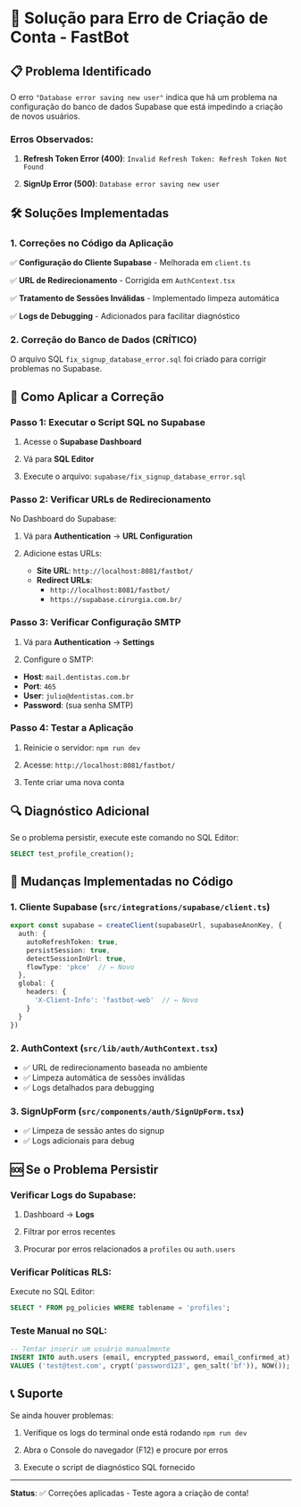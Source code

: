 # 🔧 Solução para Erro de Criação de Conta - FastBot

## 📋 **Problema Identificado**

O erro `"Database error saving new user"` indica que há um problema na configuração do banco de dados Supabase que está impedindo a criação de novos usuários.

### **Erros Observados:**

1. **Refresh Token Error (400)**: `Invalid Refresh Token: Refresh Token Not Found`

2. **SignUp Error (500)**: `Database error saving new user`

## 🛠️ **Soluções Implementadas**

### **1. Correções no Código da Aplicação**

✅ **Configuração do Cliente Supabase** - Melhorada em `client.ts`

✅ **URL de Redirecionamento** - Corrigida em `AuthContext.tsx`

✅ **Tratamento de Sessões Inválidas** - Implementado limpeza automática

✅ **Logs de Debugging** - Adicionados para facilitar diagnóstico

### **2. Correção do Banco de Dados (CRÍTICO)**

O arquivo SQL `fix_signup_database_error.sql` foi criado para corrigir problemas no Supabase.

## 🚀 **Como Aplicar a Correção**

### **Passo 1: Executar o Script SQL no Supabase**

1. Acesse o **Supabase Dashboard**

2. Vá para **SQL Editor**

3. Execute o arquivo: `supabase/fix_signup_database_error.sql`

### **Passo 2: Verificar URLs de Redirecionamento**

No Dashboard do Supabase:

1. Vá para **Authentication** → **URL Configuration**

2. Adicione estas URLs:

   - **Site URL**: `http://localhost:8081/fastbot/`
   - **Redirect URLs**:
     - `http://localhost:8081/fastbot/`
     - `https://supabase.cirurgia.com.br/`

### **Passo 3: Verificar Configuração SMTP**

1. Vá para **Authentication** → **Settings**

2. Configure o SMTP:


  - **Host**: `mail.dentistas.com.br`
  - **Port**: `465`
  - **User**: `julio@dentistas.com.br`
  - **Password**: (sua senha SMTP)

### **Passo 4: Testar a Aplicação**

1. Reinicie o servidor: `npm run dev`

2. Acesse: `http://localhost:8081/fastbot/`

3. Tente criar uma nova conta

## 🔍 **Diagnóstico Adicional**

Se o problema persistir, execute este comando no SQL Editor:

```sql
SELECT test_profile_creation();
```

## 📝 **Mudanças Implementadas no Código**

### **1. Cliente Supabase (`src/integrations/supabase/client.ts`)**

```typescript
export const supabase = createClient(supabaseUrl, supabaseAnonKey, {
  auth: {
    autoRefreshToken: true,
    persistSession: true,
    detectSessionInUrl: true,
    flowType: 'pkce'  // ← Novo
  },
  global: {
    headers: {
      'X-Client-Info': 'fastbot-web'  // ← Novo
    }
  }
})
```


### **2. AuthContext (`src/lib/auth/AuthContext.tsx`)**

- ✅ URL de redirecionamento baseada no ambiente
- ✅ Limpeza automática de sessões inválidas
- ✅ Logs detalhados para debugging


### **3. SignUpForm (`src/components/auth/SignUpForm.tsx`)**

- ✅ Limpeza de sessão antes do signup
- ✅ Logs adicionais para debug

## 🆘 **Se o Problema Persistir**


### **Verificar Logs do Supabase:**

1. Dashboard → **Logs**

2. Filtrar por erros recentes

3. Procurar por erros relacionados a `profiles` ou `auth.users`


### **Verificar Políticas RLS:**

Execute no SQL Editor:

```sql
SELECT * FROM pg_policies WHERE tablename = 'profiles';
```


### **Teste Manual no SQL:**

```sql
-- Tentar inserir um usuário manualmente
INSERT INTO auth.users (email, encrypted_password, email_confirmed_at)
VALUES ('test@test.com', crypt('password123', gen_salt('bf')), NOW());
```

## 📞 **Suporte**

Se ainda houver problemas:

1. Verifique os logs do terminal onde está rodando `npm run dev`

2. Abra o Console do navegador (F12) e procure por erros

3. Execute o script de diagnóstico SQL fornecido

---

**Status**: ✅ Correções aplicadas - Teste agora a criação de conta!
